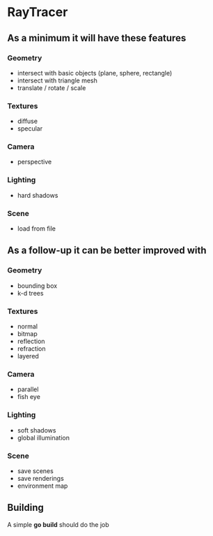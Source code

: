 # RayTracer
## As a minimum it will have these features
### Geometry
* intersect with basic objects (plane, sphere, rectangle)
* intersect with triangle mesh
* translate / rotate / scale

### Textures
* diffuse
* specular

### Camera
* perspective

### Lighting
* hard shadows

### Scene
* load from file

## As a follow-up it can be better improved with
### Geometry
* bounding box
* k-d trees

### Textures
* normal
* bitmap
* reflection
* refraction
* layered

### Camera
* parallel
* fish eye

### Lighting
* soft shadows
* global illumination

### Scene
* save scenes
* save renderings
* environment map

## Building
A simple **go build** should do the job